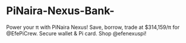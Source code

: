 # PiNaira-Nexus-Bank-
Power your π with PiNaira Nexus! Save, borrow, trade at $314,159/π for @EfePiCrew. Secure wallet &amp; Pi card. Shop @efenexuspi!
